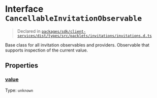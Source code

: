 # Interface `CancellableInvitationObservable`
> Declared in [`packages/sdk/client-services/dist/types/src/packlets/invitations/invitations.d.ts`]()

Base class for all invitation observables and providers.
Observable that supports inspection of the current value.
## Properties
### [value]()
Type: <code>unknown</code>